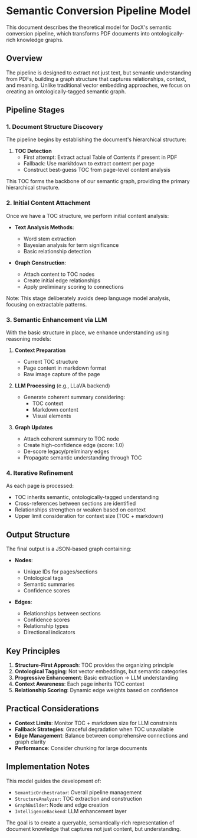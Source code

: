 # Semantic Conversion Pipeline Model

This document describes the theoretical model for DocX's semantic conversion pipeline, which transforms PDF documents into ontologically-rich knowledge graphs.

## Overview

The pipeline is designed to extract not just text, but semantic understanding from PDFs, building a graph structure that captures relationships, context, and meaning. Unlike traditional vector embedding approaches, we focus on creating an ontologically-tagged semantic graph.

## Pipeline Stages

### 1. Document Structure Discovery

The pipeline begins by establishing the document's hierarchical structure:

1. **TOC Detection**
   - First attempt: Extract actual Table of Contents if present in PDF
   - Fallback: Use markitdown to extract content per page
   - Construct best-guess TOC from page-level content analysis

This TOC forms the backbone of our semantic graph, providing the primary hierarchical structure.

### 2. Initial Content Attachment

Once we have a TOC structure, we perform initial content analysis:

- **Text Analysis Methods**:
  - Word stem extraction
  - Bayesian analysis for term significance
  - Basic relationship detection
  
- **Graph Construction**:
  - Attach content to TOC nodes
  - Create initial edge relationships
  - Apply preliminary scoring to connections

Note: This stage deliberately avoids deep language model analysis, focusing on extractable patterns.

### 3. Semantic Enhancement via LLM

With the basic structure in place, we enhance understanding using reasoning models:

1. **Context Preparation**
   - Current TOC structure
   - Page content in markdown format
   - Raw image capture of the page

2. **LLM Processing** (e.g., LLaVA backend)
   - Generate coherent summary considering:
     - TOC context
     - Markdown content
     - Visual elements
   
3. **Graph Updates**
   - Attach coherent summary to TOC node
   - Create high-confidence edge (score: 1.0)
   - De-score legacy/preliminary edges
   - Propagate semantic understanding through TOC

### 4. Iterative Refinement

As each page is processed:

- TOC inherits semantic, ontologically-tagged understanding
- Cross-references between sections are identified
- Relationships strengthen or weaken based on context
- Upper limit consideration for context size (TOC + markdown)

## Output Structure

The final output is a JSON-based graph containing:

- **Nodes**:
  - Unique IDs for pages/sections
  - Ontological tags
  - Semantic summaries
  - Confidence scores

- **Edges**:
  - Relationships between sections
  - Confidence scores
  - Relationship types
  - Directional indicators

## Key Principles

1. **Structure-First Approach**: TOC provides the organizing principle
2. **Ontological Tagging**: Not vector embeddings, but semantic categories
3. **Progressive Enhancement**: Basic extraction → LLM understanding
4. **Context Awareness**: Each page inherits TOC context
5. **Relationship Scoring**: Dynamic edge weights based on confidence

## Practical Considerations

- **Context Limits**: Monitor TOC + markdown size for LLM constraints
- **Fallback Strategies**: Graceful degradation when TOC unavailable
- **Edge Management**: Balance between comprehensive connections and graph clarity
- **Performance**: Consider chunking for large documents

## Implementation Notes

This model guides the development of:
- `SemanticOrchestrator`: Overall pipeline management
- `StructureAnalyzer`: TOC extraction and construction
- `GraphBuilder`: Node and edge creation
- `IntelligenceBackend`: LLM enhancement layer

The goal is to create a queryable, semantically-rich representation of document knowledge that captures not just content, but understanding.